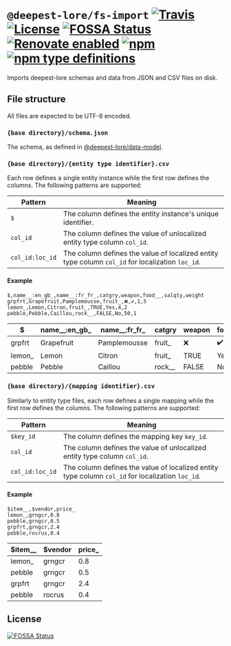 # `@deepest-lore/fs-import` [![Travis](https://img.shields.io/travis/deepest-lore/fs-import.svg)](https://travis-ci.org/deepest-lore/fs-import) [![License](https://img.shields.io/github/license/deepest-lore/fs-import.svg)](license) [![FOSSA Status](https://app.fossa.io/api/projects/git%2Bgithub.com%2Fdeepest-lore%2Ffs-import.svg?type=shield)](https://app.fossa.io/projects/git%2Bgithub.com%2Fdeepest-lore%2Ffs-import?ref=badge_shield) [![Renovate enabled](https://img.shields.io/badge/renovate-enabled-brightgreen.svg)](https://renovatebot.com/) [![npm](https://img.shields.io/npm/v/@deepest-lore/fs-import.svg)](https://www.npmjs.com/package/@deepest-lore/fs-import) [![npm type definitions](https://img.shields.io/npm/types/@deepest-lore/fs-import.svg)](https://www.npmjs.com/package/@deepest-lore/fs-import)

Imports deepest-lore schemas and data from JSON and CSV files on disk.

## File structure

All files are expected to be UTF-8 encoded.

### `{base directory}/schema.json`

The schema, as defined in [@deepest-lore/data-model](https://www.npmjs.com/package/@deepest-lore/data-model).

### `{base directory}/{entity type identifier}.csv`

Each row defines a single entity instance while the first row defines the
columns.  The following patterns are supported:

| Pattern         | Meaning                                                                                          |
|-----------------|--------------------------------------------------------------------------------------------------|
| `$`             | The column defines the entity instance's unique identifier.                                      |
| `col_id`        | The column defines the value of unlocalized entity type column `col_id`.                         |
| `col_id:loc_id` | The column defines the value of localized entity type column `col_id` for localization `loc_id`. |

#### Example

```csv
$,name__:en_gb_,name__:fr_fr_,catgry,weapon,food__,salqty,weight
grpfrt,Grapefruit,Pamplemousse,fruit_,❌,✔️,1,5
lemon_,Lemon,Citron,fruit_,TRUE,Yes,4,2
pebble,Pebble,Caillou,rock__,FALSE,No,50,1
```

| $      | name__:en_gb_ | name__:fr_fr_ | catgry | weapon | food__ | salqty | weight |
|--------|---------------|---------------|--------|--------|--------|--------|--------|
| grpfrt | Grapefruit    | Pamplemousse  | fruit_ | ❌      | ✔️      | 1      | 5      |
| lemon_ | Lemon         | Citron        | fruit_ | TRUE   | Yes    | 4      | 2      |
| pebble | Pebble        | Caillou       | rock__ | FALSE  | No     | 50     | 1      |

### `{base directory}/{mapping identifier}.csv`

Similarly to entity type files, each row defines a single mapping while the
first row defines the columns.  The following patterns are supported:

| Pattern         | Meaning                                                                                          |
|-----------------|--------------------------------------------------------------------------------------------------|
| `$key_id`       | The column defines the mapping key `key_id`.                                                     |
| `col_id`        | The column defines the value of unlocalized entity type column `col_id`.                         |
| `col_id:loc_id` | The column defines the value of localized entity type column `col_id` for localization `loc_id`. |

#### Example

```csv
$item__,$vendor,price_
lemon_,grngcr,0.8
pebble,grngcr,0.5
grpfrt,grngcr,2.4
pebble,rocrus,0.4
```

| $item__ | $vendor | price_ |
|---------|---------|--------|
| lemon_  | grngcr  | 0.8    |
| pebble  | grngcr  | 0.5    |
| grpfrt  | grngcr  | 2.4    |
| pebble  | rocrus  | 0.4    |

## License

[![FOSSA Status](https://app.fossa.io/api/projects/git%2Bgithub.com%2Fdeepest-lore%2Ffs-import.svg?type=large)](https://app.fossa.io/projects/git%2Bgithub.com%2Fdeepest-lore%2Ffs-import?ref=badge_large)

